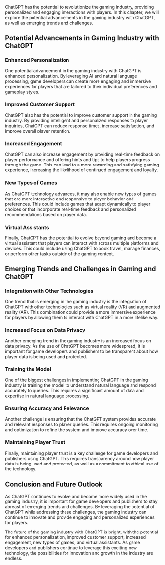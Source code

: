 
ChatGPT has the potential to revolutionize the gaming industry, providing personalized and engaging interactions with players. In this chapter, we will explore the potential advancements in the gaming industry with ChatGPT, as well as emerging trends and challenges.

Potential Advancements in Gaming Industry with ChatGPT
------------------------------------------------------

### Enhanced Personalization

One potential advancement in the gaming industry with ChatGPT is enhanced personalization. By leveraging AI and natural language processing, game developers can create more engaging and immersive experiences for players that are tailored to their individual preferences and gameplay styles.

### Improved Customer Support

ChatGPT also has the potential to improve customer support in the gaming industry. By providing intelligent and personalized responses to player inquiries, ChatGPT can reduce response times, increase satisfaction, and improve overall player retention.

### Increased Engagement

ChatGPT can also increase engagement by providing real-time feedback on player performance and offering hints and tips to help players progress through the game. This can lead to a more rewarding and satisfying gaming experience, increasing the likelihood of continued engagement and loyalty.

### New Types of Games

As ChatGPT technology advances, it may also enable new types of games that are more interactive and responsive to player behavior and preferences. This could include games that adapt dynamically to player choices or that incorporate real-time feedback and personalized recommendations based on player data.

### Virtual Assistants

Finally, ChatGPT has the potential to evolve beyond gaming and become a virtual assistant that players can interact with across multiple platforms and devices. This could include using ChatGPT to book travel, manage finances, or perform other tasks outside of the gaming context.

Emerging Trends and Challenges in Gaming and ChatGPT
----------------------------------------------------

### Integration with Other Technologies

One trend that is emerging in the gaming industry is the integration of ChatGPT with other technologies such as virtual reality (VR) and augmented reality (AR). This combination could provide a more immersive experience for players by allowing them to interact with ChatGPT in a more lifelike way.

### Increased Focus on Data Privacy

Another emerging trend in the gaming industry is an increased focus on data privacy. As the use of ChatGPT becomes more widespread, it is important for game developers and publishers to be transparent about how player data is being used and protected.

### Training the Model

One of the biggest challenges in implementing ChatGPT in the gaming industry is training the model to understand natural language and respond accurately to queries. This requires a significant amount of data and expertise in natural language processing.

### Ensuring Accuracy and Relevance

Another challenge is ensuring that the ChatGPT system provides accurate and relevant responses to player queries. This requires ongoing monitoring and optimization to refine the system and improve accuracy over time.

### Maintaining Player Trust

Finally, maintaining player trust is a key challenge for game developers and publishers using ChatGPT. This requires transparency around how player data is being used and protected, as well as a commitment to ethical use of the technology.

Conclusion and Future Outlook
-----------------------------

As ChatGPT continues to evolve and become more widely used in the gaming industry, it is important for game developers and publishers to stay abreast of emerging trends and challenges. By leveraging the potential of ChatGPT while addressing these challenges, the gaming industry can continue to innovate and provide engaging and personalized experiences for players.

The future of the gaming industry with ChatGPT is bright, with the potential for enhanced personalization, improved customer support, increased engagement, new types of games, and virtual assistants. As game developers and publishers continue to leverage this exciting new technology, the possibilities for innovation and growth in the industry are endless.
